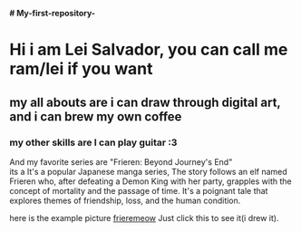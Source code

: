 **# My-first-repository-**
# Hi i am Lei Salvador, you can call me ram/lei if you want 
## my all abouts are i can draw through digital art, and i can brew my own coffee
### my other skills are I can play guitar :3

And my favorite series are "Frieren: Beyond Journey's End"  
its a It's a popular Japanese manga series, The story follows an elf named Frieren who, after defeating a Demon King with her party, grapples with the concept of mortality and the passage of time. It's a poignant tale that explores themes of friendship, loss, and the human condition.

here is the example picture [frieremeow](https://github.com/user-attachments/assets/213b69c8-f62a-403c-b238-9e225b47fd4c) Just click this to see it(i drew it).


